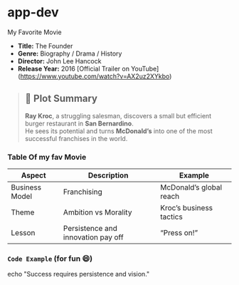# app-dev
My Favorite Movie 
- **Title:** The Founder
- **Genre:** Biography / Drama / History  
- **Director:** John Lee Hancock  
- **Release Year:** 2016 
[Official Trailer on YouTube] (https://www.youtube.com/watch?v=AX2uz2XYkbo)


> ## 🧠 Plot Summary
> **Ray Kroc**, a struggling salesman, discovers a small but efficient burger restaurant in **San Bernardino**.  
> He sees its potential and turns **McDonald’s** into one of the most successful franchises in the world.


### Table Of my fav Movie 
 Aspect        | Description                            | Example                 |
|----------------|----------------------------------------|--------------------------|
| Business Model | Franchising                            | McDonald’s global reach  |
| Theme          | Ambition vs Morality                   | Kroc’s business tactics  |
| Lesson         | Persistence and innovation pay off      | “Press on!”   

### `Code Example` (for fun 😄)

echo "Success requires persistence and vision."

